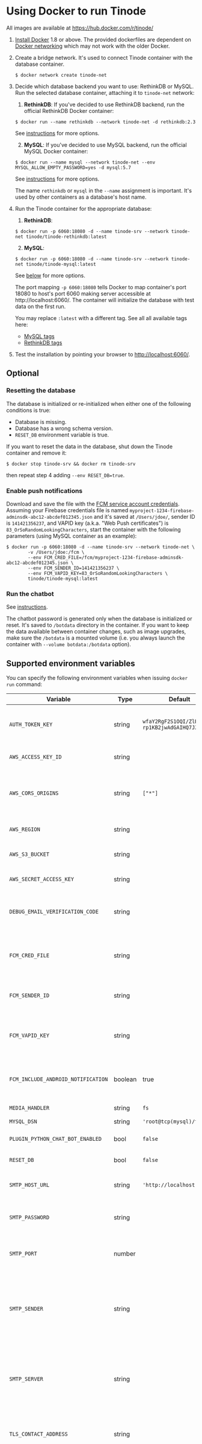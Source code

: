 # Using Docker to run Tinode

All images are available at https://hub.docker.com/r/tinode/

1. [Install Docker](https://docs.docker.com/install/) 1.8 or above. The provided dockerfiles are dependent on [Docker networking](https://docs.docker.com/network/) which may not work with the older Docker.

2. Create a bridge network. It's used to connect Tinode container with the database container.
	```
	$ docker network create tinode-net
	```

3. Decide which database backend you want to use: RethinkDB or MySQL. Run the selected database container, attaching it to `tinode-net` network:

	1. **RethinkDB**: If you've decided to use RethinkDB backend, run the official RethinkDB Docker container:
	```
	$ docker run --name rethinkdb --network tinode-net -d rethinkdb:2.3
	```
	See [instructions](https://hub.docker.com/_/rethinkdb/) for more options.

	2. **MySQL**: If you've decided to use MySQL backend, run the official MySQL Docker container:
	```
	$ docker run --name mysql --network tinode-net --env MYSQL_ALLOW_EMPTY_PASSWORD=yes -d mysql:5.7
	```
	See [instructions](https://hub.docker.com/_/mysql/) for more options.

	The name `rethinkdb` or `mysql` in the `--name` assignment is important. It's used by other containers as a database's host name.

4. Run the Tinode container for the appropriate database:

	1. **RethinkDB**:
	```
	$ docker run -p 6060:18080 -d --name tinode-srv --network tinode-net tinode/tinode-rethinkdb:latest
	```

	2. **MySQL**:
	```
	$ docker run -p 6060:18080 -d --name tinode-srv --network tinode-net tinode/tinode-mysql:latest
	```

	See [below](#supported-environment-variables) for more options.

	The port mapping `-p 6060:18080` tells Docker to map container's port 18080 to host's port 6060 making server accessible at http://localhost:6060/. The container will initialize the database with test data on the first run.

	You may replace `:latest` with a different tag. See all all available tags here:
	 * [MySQL tags](https://hub.docker.com/r/tinode/tinode-mysql/tags/)
	 * [RethinkDB tags](https://hub.docker.com/r/tinode/tinode-rethink/tags/)

5. Test the installation by pointing your browser to [http://localhost:6060/](http://localhost:6060/).

## Optional

### Resetting the database

The database is initialized or re-initialized when either one of the following conditions is true:

* Database is missing.
* Database has a wrong schema version.
* `RESET_DB` environment variable is true.

If you want to reset the data in the database, shut down the Tinode container and remove it:
```
$ docker stop tinode-srv && docker rm tinode-srv
```
then repeat step 4 adding `--env RESET_DB=true`.

### Enable push notifications

Download and save the file with the [FCM service account credentials](https://cloud.google.com/docs/authentication/production).
Assuming your Firebase credentials file is named `myproject-1234-firebase-adminsdk-abc12-abcdef012345.json` and it's saved at `/Users/jdoe/`, sender ID is `141421356237`, and VAPID key (a.k.a. "Web Push certificates") is `83_OrSoRandomLookingCharacters`, start the container with the following parameters (using MySQL container as an example):

```
$ docker run -p 6060:18080 -d --name tinode-srv --network tinode-net \
		-v /Users/jdoe:/fcm \
		--env FCM_CRED_FILE=/fcm/myproject-1234-firebase-adminsdk-abc12-abcdef012345.json \
		--env FCM_SENDER_ID=141421356237 \
		--env FCM_VAPID_KEY=83_OrSoRandomLookingCharacters \
		tinode/tinode-mysql:latest
```

### Run the chatbot

See [instructions](../chatbot/python/).

The chatbot password is generated only when the database is initialized or reset. It's saved to `/botdata` directory in the container. If you want to keep the data available between container changes, such as image upgrades, make sure the `/botdata` is a mounted volume (i.e. you always launch the container with `--volume botdata:/botdata` option).


## Supported environment variables

You can specify the following environment variables when issuing `docker run` command:

| Variable | Type | Default | Function |
| --- | --- | --- | --- |
| `AUTH_TOKEN_KEY` | string | `wfaY2RgF2S1OQI/ZlK+LS​rp1KB2jwAdGAIHQ7JZn+Kc=` | base64-encoded 32 random bytes used as salt for authentication tokens. |
| `AWS_ACCESS_KEY_ID` | string |  | AWS Access Key ID when using `s3` media handler |
| `AWS_CORS_ORIGINS` | string | `["*"]` | Allowed origins ([CORS](https://developer.mozilla.org/en-US/docs/Web/HTTP/Headers/Access-Control-Allow-Origin)) URL for downloads. Generally use your server URL and its aliases. |
| `AWS_REGION` | string |  | AWS Region when using `s3` media handler |
| `AWS_S3_BUCKET` | string |  | Name of the AWS S3 bucket when using `s3` media handler |
| `AWS_SECRET_ACCESS_KEY` | string |  | AWS [Secret Access Key](https://aws.amazon.com/blogs/security/wheres-my-secret-access-key/) when using `s3` media handler |
| `DEBUG_EMAIL_VERIFICATION_CODE` | string |  | Enable dummy email verification code, e.g. `123456`. Disabled by default (empty string). |
| `FCM_CRED_FILE` | string |  | Path to json file with FCM server-side service account credentials which will be used to send push notifications. |
| `FCM_SENDER_ID` | string |  | FCM sender ID for receiving push notifications in the web client |
| `FCM_VAPID_KEY` | string |  | Also called 'Web Client certificate' in the FCM console. Required by the web client to receive push notifications. |
| `FCM_INCLUDE_ANDROID_NOTIFICATION` | boolean | true | If true, pushes a data + notification message, otherwise a data-only message. [More info](https://firebase.google.com/docs/cloud-messaging/concept-options). |
| `MEDIA_HANDLER` | string | `fs` | Handler of large files, either `fs` or `s3` |
| `MYSQL_DSN` | string | `'root@tcp(mysql)/tinode'` | MySQL [DSN](https://github.com/go-sql-driver/mysql#dsn-data-source-name). |
| `PLUGIN_PYTHON_CHAT_BOT_ENABLED` | bool | `false` | Enable calling into the plugin provided by Python chatbot | 
| `RESET_DB` | bool | `false` | Drop and recreate the database. |
| `SMTP_HOST_URL` | string | `'http://localhost:6060/'` | URL of the host where the webapp is running (email verification). |
| `SMTP_PASSWORD` | string |  | Password to use for authentication with the SMTP server (email verification). |
| `SMTP_PORT` | number |  | Port number of the SMTP server to use for sending verification emails, e.g. `25` or `587`. |
| `SMTP_SENDER` | string |  | [RFC 5322](https://tools.ietf.org/html/rfc5322) email address to use in the `FROM` field of verification emails and for authentication with the SMTP server, e.g. `'"John Doe" <jdoe@example.com>'`. |
| `SMTP_SERVER` | string |  | Name of the SMTP server to use for sending verification emails, e.g. `smtp.gmail.com`. If SMTP_SERVER is not defined, email verification will be disabled. |
| `TLS_CONTACT_ADDRESS` | string |  | Optional email to use as contact for [LetsEncrypt](https://letsencrypt.org/) certificates, e.g. `jdoe@example.com`. |
| `TLS_DOMAIN_NAME` | string |  | If non-empty, enables TLS (http**s**) and configures domain name of your container, e.g. `www.example.com`. In order for TLS to work you have to expose your HTTPS port to the Internet and correctly configure DNS. It WILL FAIL with `localhost` or unroutable IPs. |
| `UID_ENCRYPTION_KEY` | string | `la6YsO+bNX/+XIkOqc5Svw==` | base64-encoded 16 random bytes used as an encryption key for user IDs. |

A convenient way to generate a desired number of random bytes and base64-encode them on Linux and Mac:
```
$ openssl rand -base64 <desired length>
```
